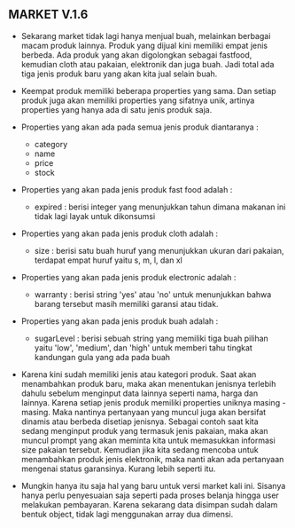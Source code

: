## MARKET V.1.6


- Sekarang market tidak lagi hanya menjual buah, melainkan berbagai macam produk lainnya. Produk yang dijual kini memiliki empat jenis berbeda. Ada produk yang akan digolongkan sebagai fastfood, kemudian cloth atau pakaian, elektronik dan juga buah. Jadi total ada tiga jenis produk baru yang akan kita jual selain buah.

- Keempat produk memiliki beberapa properties yang sama. Dan setiap produk juga akan memiliki properties yang sifatnya unik, artinya properties yang hanya ada di satu jenis produk saja.

- Properties yang akan ada pada semua jenis produk diantaranya :
    - category
    - name
    - price
    - stock

- Properties yang akan pada jenis produk fast food adalah :
    - expired : berisi integer yang menunjukkan tahun dimana makanan ini tidak lagi layak untuk dikonsumsi

- Properties yang akan pada jenis produk cloth adalah :
    - size : berisi satu buah huruf yang menunjukkan ukuran dari pakaian, terdapat empat huruf yaitu s, m, l, dan xl

- Properties yang akan pada jenis produk electronic adalah :
    - warranty : berisi string 'yes' atau 'no' untuk menunjukkan bahwa barang tersebut masih memiliki garansi atau tidak.

- Properties yang akan pada jenis produk buah  adalah :
    - sugarLevel : berisi sebuah string yang memiliki tiga buah pilihan yaitu 'low', 'medium', dan 'high' untuk memberi tahu tingkat kandungan gula yang ada pada buah

- Karena kini sudah memiliki jenis atau kategori produk. Saat akan menambahkan produk baru, maka akan menentukan jenisnya terlebih dahulu sebelum menginput data lainnya seperti nama, harga dan lainnya. Karena setiap jenis produk memiliki properties uniknya masing - masing. Maka nantinya pertanyaan yang muncul juga akan bersifat dinamis atau berbeda disetiap jenisnya. Sebagai contoh saat kita sedang menginput produk yang termasuk jenis pakaian, maka akan muncul prompt yang akan meminta kita untuk memasukkan informasi size pakaian tersebut. Kemudian jika kita sedang mencoba untuk menambahkan produk jenis elektronik, maka nanti akan ada pertanyaan mengenai status garansinya. Kurang lebih seperti itu.

- Mungkin hanya itu saja hal yang baru untuk versi market kali ini. Sisanya hanya perlu penyesuaian saja seperti pada proses belanja hingga user melakukan pembayaran. Karena sekarang data disimpan sudah dalam bentuk object, tidak lagi menggunakan array dua dimensi.